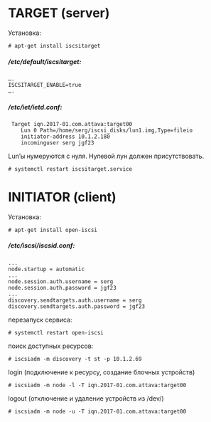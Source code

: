 # TARGET (server)

Установка:
```
# apt-get install iscsitarget
```

##### /etc/default/iscsitarget:
```
….
ISCSITARGET_ENABLE=true
….
```

##### /etc/iet/ietd.conf:
```
 Target iqn.2017-01.com.attava:target00
    Lun 0 Path=/home/serg/iscsi_disks/lun1.img,Type=fileio
    initiator-address 10.1.2.180
    incominguser serg jgf23
```

Lun’ы нумеруются с нуля. Нулевой лун должен присутствовать.
```
# systemctl restart iscsitarget.service
```


# INITIATOR (client)

Установка:
```
# apt-get install open-iscsi
```

##### /etc/iscsi/iscsid.conf:
```
...
node.startup = automatic
...
node.session.auth.username = serg
node.session.auth.password = jgf23
...
discovery.sendtargets.auth.username = serg
discovery.sendtargets.auth.password = jgf23
```

перезапуск сервиса:
```
# systemctl restart open-iscsi
```

поиск доступных ресурсов:
```
# iscsiadm -m discovery -t st -p 10.1.2.69
```

login (подключение к ресурсу, создание блочных устройств)
```
# iscsiadm -m node -l -T iqn.2017-01.com.attava:target00
```

logout (отключение и удаление устройств из /dev/)
```
# iscsiadm -m node -u -T iqn.2017-01.com.attava:target00
```
